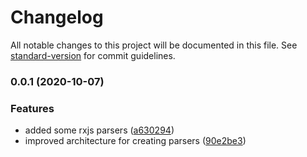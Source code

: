 # Changelog

All notable changes to this project will be documented in this file. See [standard-version](https://github.com/conventional-changelog/standard-version) for commit guidelines.

### 0.0.1 (2020-10-07)


### Features

* added some rxjs parsers ([a630294](https://github.com/ckapps/rxjs-parse/commit/a630294fe28f1982d3dd8f32bad9653eaf93160f))
* improved architecture for creating parsers ([90e2be3](https://github.com/ckapps/rxjs-parse/commit/90e2be30413b3f8872f1af2b06aa4850604a4575))
